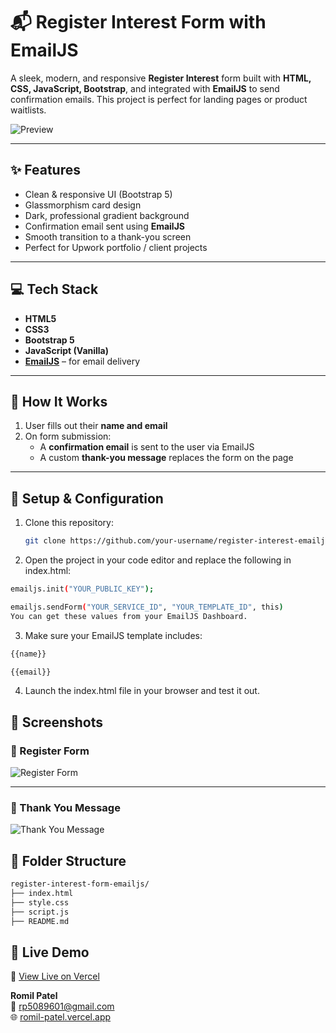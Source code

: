 # 📬 Register Interest Form with EmailJS

A sleek, modern, and responsive **Register Interest** form built with **HTML, CSS, JavaScript, Bootstrap**, and integrated with **EmailJS** to send confirmation emails. This project is perfect for landing pages or product waitlists.

![Preview](https://via.placeholder.com/1000x500.png?text=Project+Screenshot)

---

## ✨ Features

- Clean & responsive UI (Bootstrap 5)
- Glassmorphism card design
- Dark, professional gradient background
- Confirmation email sent using **EmailJS**
- Smooth transition to a thank-you screen
- Perfect for Upwork portfolio / client projects

---

## 💻 Tech Stack

- **HTML5**
- **CSS3**
- **Bootstrap 5**
- **JavaScript (Vanilla)**
- **[EmailJS](https://www.emailjs.com/)** – for email delivery

---

## 🚀 How It Works

1. User fills out their **name and email**
2. On form submission:
   - A **confirmation email** is sent to the user via EmailJS
   - A custom **thank-you message** replaces the form on the page

---

## 🔧 Setup & Configuration

1. Clone this repository:
   ```bash
   git clone https://github.com/your-username/register-interest-emailjs.git

 2. Open the project in your code editor and replace the following in index.html:

```bash
emailjs.init("YOUR_PUBLIC_KEY");

emailjs.sendForm("YOUR_SERVICE_ID", "YOUR_TEMPLATE_ID", this)
You can get these values from your EmailJS Dashboard.
```

3. Make sure your EmailJS template includes:
```bash
{{name}}

{{email}}
```

4. Launch the index.html file in your browser and test it out.

## 📸 Screenshots

### 🔹 Register Form
![Register Form](https://github.com/user-attachments/assets/6ed2ebfd-d7e8-4c72-b9f0-b8821850280e)

---

### 🔹 Thank You Message
![Thank You Message](https://github.com/user-attachments/assets/2facbb7c-7aba-49f7-b0a2-1d6f3b5f3d61)


## 📂 Folder Structure

   ```bash
  register-interest-form-emailjs/
├── index.html
├── style.css
├── script.js
├── README.md

```

## 📌 Live Demo

🔗 [View Live on Vercel]((https://emailjs-registration-form.vercel.app/))  

**Romil Patel**  
📧 rp5089601@gmail.com  
🌐 [romil-patel.vercel.app](https://romil-patel.vercel.app)


